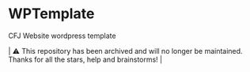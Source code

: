 # WPTemplate
CFJ Website wordpress template

| ⚠️ This repository has been archived and will no longer be maintained. Thanks for all the stars, help and brainstorms! |
